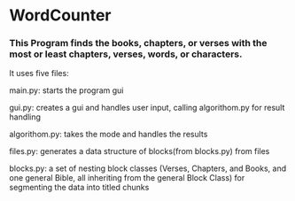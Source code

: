 # WordCounter

### This Program finds the books, chapters, or verses with the most or least chapters, verses, words, or characters.

It uses five files:

main.py: starts the program gui

gui.py: creates a gui and handles user input, calling algorithom.py for result handling

algorithom.py: takes the mode and handles the results

files.py: generates a data structure of blocks(from blocks.py) from files

blocks.py: a set of nesting block classes (Verses, Chapters, and Books, and one general Bible, all inheriting from the general Block Class) for segmenting the data into titled chunks

